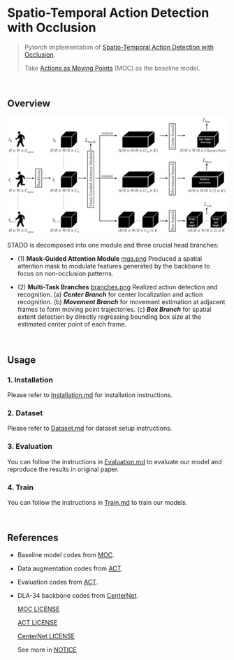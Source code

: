 # Spatio-Temporal Action Detection with Occlusion

> Pytorch implementation of [Spatio-Temporal Action Detection with Occlusion]().
> 
> Take [Actions as Moving Points](https://arxiv.org/abs/2001.04608) (MOC) as the baseline model.

<br/>

## Overview  

![architecture](/readme/architecture.png?raw=true)

STADO is decomposed into one module and three crucial head branches:
- (1) **Mask-Guided Attention Module** [mga.png](readme/mga.png)
 Produced a spatial attention mask to modulate features generated by the backbone to focus on non-occlusion patterns.

- (2) **Multi-Task Branches** [branches.png](readme/branches.png)
 Realized action detection and recognition.
 (a) ***Center Branch*** for center localization and action recognition.
 (b) ***Movement Branch*** for movement estimation at adjacent frames to form moving point trajectories.
 (c) ***Box Branch*** for spatial extent detection by directly regressing bounding box size at the estimated center point of each frame.

<br/>

## Usage

### 1. Installation
Please refer to [Installation.md](readme/Installation.md) for installation instructions.

### 2. Dataset
Please refer to [Dataset.md](readme/Dataset.md) for dataset setup instructions.

### 3. Evaluation
You can follow the instructions in [Evaluation.md](readme/Evaluation.md) to evaluate our model and reproduce the results in original paper.

### 4. Train
You can follow the instructions in [Train.md](readme/Train.md) to train our models.

<br/>

## References

- Baseline model codes from [MOC](https://github.com/MCG-NJU/MOC-Detector).
- Data augmentation codes from [ACT](https://github.com/vkalogeiton/caffe/tree/act-detector).
- Evaluation codes from [ACT](https://github.com/vkalogeiton/caffe/tree/act-detector).
- DLA-34 backbone codes from [CenterNet](https://github.com/xingyizhou/CenterNet).

  [MOC LICENSE](https://github.com/MCG-NJU/MOC-Detector/blob/master/LICENSE)

  [ACT LICENSE](https://github.com/vkalogeiton/caffe/blob/act-detector/LICENSE)
  
  [CenterNet LICENSE](https://github.com/xingyizhou/CenterNet/blob/master/LICENSE)
  
  See more in [NOTICE](readme/NOTICE)

